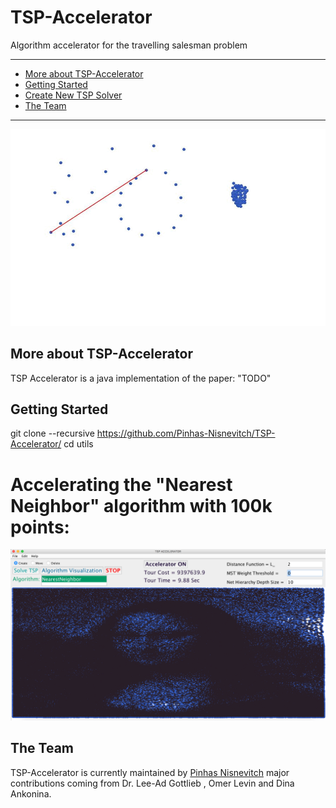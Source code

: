 # TSP-Accelerator
Algorithm accelerator for the travelling salesman problem

------------------------------------------------------------------------------------------------------------------------------
- [More about TSP-Accelerator](#more-about-tsp-accelerator)
- [Getting Started](#getting-started)
- [Create New TSP Solver](#create-new-tsp-solver)
- [The Team](#the-team)
------------------------------------------------------------------------------------------------------------------------------
![](TSPAccelerator.gif)







## More about TSP-Accelerator
TSP Accelerator is a java implementation of the paper: "TODO"



## Getting Started
git clone --recursive https://github.com/Pinhas-Nisnevitch/TSP-Accelerator/
cd utils



# Accelerating the "Nearest Neighbor" algorithm with 100k points:
![](monalisa.png)




## The Team

TSP-Accelerator is currently maintained by [Pinhas Nisnevitch](https://github.com/Pinhas-Nisnevitch)
major contributions coming from Dr. Lee-Ad Gottlieb , Omer Levin and Dina Ankonina.
